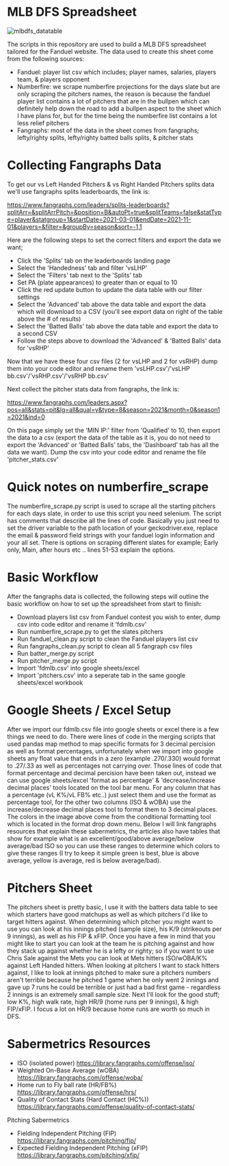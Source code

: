 # MLB DFS Spreadsheet

![mlbdfs_datatable](https://user-images.githubusercontent.com/58003892/135893989-cd028c49-43a4-413e-8163-4fe268d2ccc1.png)

The scripts in this repository are used to build a MLB DFS spreadsheet tailored for the Fanduel website. The data used to create this sheet come from the following sources:

- Fanduel: player list csv which includes; player names, salaries, players team, & players opponent
- Numberfire: we scrape numberfire projections for the days slate but are only scraping the pitchers names, the reason is because the fanduel player list contains a lot of pitchers that are in the bullpen which can definitely help down the road to add a bullpen aspect to the sheet which I have plans for, but for the time being the numberfire list contains a lot less relief pitchers
- Fangraphs: most of the data in the sheet comes from fangraphs; lefty/righty splits, lefty/righty batted balls splits, & pitcher stats

# Collecting Fangraphs Data

To get our vs Left Handed Pitchers & vs Right Handed Pitchers splits data we'll use fangraphs splits leaderboards, the link is:

https://www.fangraphs.com/leaders/splits-leaderboards?splitArr=&splitArrPitch=&position=B&autoPt=true&splitTeams=false&statType=player&statgroup=1&startDate=2021-03-01&endDate=2021-11-01&players=&filter=&groupBy=season&sort=-1,1

Here are the following steps to set the correct filters and export the data we want;

- Click the 'Splits' tab on the leaderboards landing page
- Select the 'Handedness' tab and filter 'vsLHP'
- Select the 'Filters' tab next to the 'Splits' tab
- Set PA (plate appearances) to greater than or equal to 10
- Click the red update button to update the data table with our filter settings
- Select the 'Advanced' tab above the data table and export the data which will download to a CSV (you'll see export data on right of the table above the # of results)
- Select the 'Batted Balls' tab above the data table and export the data to a second CSV
- Follow the steps above to download the 'Advanced' & 'Batted Balls' data for 'vsRHP'

Now that we have these four csv files (2 for vsLHP and 2 for vsRHP) dump them into your code editor and rename them 'vsLHP.csv'/'vsLHP bb.csv'/'vsRHP.csv'/'vsRHP bb.csv'

Next collect the pitcher stats data from fangraphs, the link is:

https://www.fangraphs.com/leaders.aspx?pos=all&stats=pit&lg=all&qual=y&type=8&season=2021&month=0&season1=2021&ind=0

On this page simply set the 'MIN IP:' filter from 'Qualified' to 10, then export the data to a csv (export the data of the table as it is, you do not need to export the 'Advanced' or 'Batted Balls' tabs, the 'Dashboard' tab has all the data we want). Dump the csv into your code editor and rename the file 'pitcher_stats.csv'

# Quick notes on numberfire_scrape

The numberfire_scrape.py script is used to scrape all the starting pitchers for each days slate, in order to use this script you need selenium. The script has comments that describe all the lines of code. Basically you just need to set the driver variable to the path location of your geckodriver.exe, replace the email & password field strings with your fanduel login information and your all set. There is options on scraping different slates for example; Early only, Main, after hours etc .. lines 51-53 explain the options.

# Basic Workflow

After the fangraphs data is collected, the following steps will outline the basic workflow on how to set up the spreadsheet from start to finish:

- Download players list csv from Fanduel contest you wish to enter, dump csv into code editor and rename it 'fdmlb.csv'
- Run numberfire_scrape.py to get the slates pitchers
- Run fanduel_clean.py script to clean the Fanduel players list csv
- Run fangraphs_clean.py script to clean all 5 fangraph csv files
- Run batter_merge.py script
- Run pitcher_merge.py script
- Import 'fdmlb.csv' into google sheets/excel 
- Import 'pitchers.csv' into a seperate tab in the same google sheets/excel workbook


# Google Sheets / Excel Setup

After we import our fdmlb.csv file into google sheets or excel there is a few things we need to do. There were lines of code in the merging scripts that used pandas map method to map specific formats for 3 decimal percision as well as format percentages, unfortunately when we import into google sheets any float value that ends in a zero (example .270/.330) would format to .27/.33 as well as percentages not carrying over. Those lines of code that format percentage and decimal percision have been taken out, instead we can use google sheets/excel 'format as percentage' & 'decrease/increase decimal places' tools located on the tool bar menu. For any column that has a percentage (vL K%/vL FB% etc..) just select them and use the format as percentage tool, for the other two columns (ISO & wOBA) use the increase/decrease decimal places tool to format them to 3 decimal places. The colors in the image above come from the conditional formatting tool which is located in the format drop down menu. Below I will link fangraphs resources that explain these sabermetrics, the articles also have tables that show for example what is an excellent/good/above average/below average/bad ISO so you can use these ranges to determine which colors to give these ranges (I try to keep it simple green is best, blue is above average, yellow is average, red is below average/bad).

# Pitchers Sheet

The pitchers sheet is pretty basic, I use it with the batters data table to see which starters have good matchups as well as which pitchers I'd like to target hitters against. When determining which pitcher you might want to use you can look at his innings pitched (sample size), his K/9 (strikeouts per 9 innings), as well as his FIP & xFIP. Once you have a few in mind that you might like to start you can look at the team he is pitching against and how they stack up against whether he is a lefty or righty; so if you want to use Chris Sale against the Mets you can look at Mets hitters ISO/wOBA/K% against Left Handed hitters. When looking at pitchers I want to stack hitters against, I like to look at innings pitched to make sure a pitchers numbers aren't terrible because he pitched 1 game when he only went 2 innings and gave up 7 runs he could be terrible or just had a bad first game - regardless 2 innings is an extremely small sample size. Next I'll look for the good stuff; low K%, high walk rate, high HR/9 (home runs per 9 innings), & high FIP/xFIP. I focus a lot on HR/9 because home runs are worth so much in DFS. 


# Sabermetrics Resources

- ISO (isolated power) https://library.fangraphs.com/offense/iso/
- Weighted On-Base Average (wOBA) https://library.fangraphs.com/offense/woba/
- Home run to Fly ball rate (HR/FB%) https://library.fangraphs.com/offense/hrs/
- Quality of Contact Stats (Hard Contact (HC%)) https://library.fangraphs.com/offense/quality-of-contact-stats/

Pitching Sabermetrics

- Fielding Independent Pitching (FIP) https://library.fangraphs.com/pitching/fip/
- Expected Fielding Independent Pitching (xFIP) https://library.fangraphs.com/pitching/xfip/
